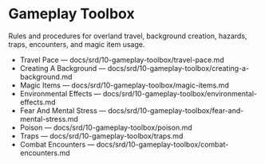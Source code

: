 # Gameplay Toolbox

Rules and procedures for overland travel, background creation, hazards, traps, encounters, and magic item usage.

- Travel Pace — docs/srd/10-gameplay-toolbox/travel-pace.md
- Creating A Background — docs/srd/10-gameplay-toolbox/creating-a-background.md
- Magic Items — docs/srd/10-gameplay-toolbox/magic-items.md
- Environmental Effects — docs/srd/10-gameplay-toolbox/environmental-effects.md
- Fear And Mental Stress — docs/srd/10-gameplay-toolbox/fear-and-mental-stress.md
- Poison — docs/srd/10-gameplay-toolbox/poison.md
- Traps — docs/srd/10-gameplay-toolbox/traps.md
- Combat Encounters — docs/srd/10-gameplay-toolbox/combat-encounters.md

